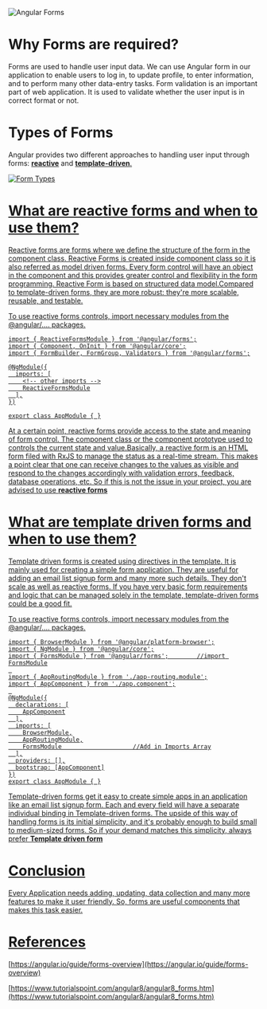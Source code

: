 ![Angular Forms](https://github.com/Mann-tech13/winter-of-contributing/blob/Frontend_Web_Development_React_Angular_Vue/Frontend_Web_Development_React_Angular_Vue/Angular/Week%206/assests/Angular-Forms.png)

# **Why Forms are required?**

Forms are used to handle user input data. We can use Angular form in our application to enable users to log in, to update profile, to enter 
information, and to perform many other data-entry tasks. Form validation is an important part of web application. It is used to validate whether 
the user input is in correct format or not.

# **Types of Forms**

Angular provides two different approaches to handling user input through forms: <u>**reactive**</u> and <u>**template-driven**.

![Form Types](https://github.com/Mann-tech13/winter-of-contributing/blob/Frontend_Web_Development_React_Angular_Vue/Frontend_Web_Development_React_Angular_Vue/Angular/Week%206/assests/TemplateVSReactive_Angular.jpg)
  
# **What are reactive forms and when to use them?**

Reactive forms are forms where we define the structure of the form in the component class. Reactive Forms is created inside component class 
so it is also referred as model driven forms. Every form control will have an object in the component and this provides greater control and 
flexibility in the form programming. Reactive Form is based on structured data model.Compared to template-driven forms, they are more robust: they're more 
scalable, reusable, and testable. 

To use reactive forms controls, import necessary modules from the @angular/.... packages.
```
import { ReactiveFormsModule } from '@angular/forms';
import { Component, OnInit } from '@angular/core';
import { FormBuilder, FormGroup, Validators } from '@angular/forms';

@NgModule({
  imports: [
    <!-- other imports -->
    ReactiveFormsModule
  ],
})

export class AppModule { }
```

At a certain point, reactive forms provide access to the state and meaning of form control.  The component class or the component prototype used to controls the current state and value.Basically, a reactive form is an HTML form filed with RxJS to manage the status as a real-time stream. This makes a point clear that one can receive changes to the values as visible and respond to the changes accordingly with validation errors, feedback, database operations, etc. So if this is not the issue in your project, you are advised to use **reactive forms**

# **What are template driven forms and when to use them?**

Template driven forms is created using directives in the template. It is mainly used for creating a simple form application. They are useful for 
adding an email list signup form and many more such details. They don't scale as well as reactive forms. If you have very basic form 
requirements and logic that can be managed solely in the template, template-driven forms could be a good fit.
  
To use reactive forms controls, import necessary modules from the @angular/.... packages.
```
import { BrowserModule } from '@angular/platform-browser';
import { NgModule } from '@angular/core';
import { FormsModule } from '@angular/forms';        //import FormsModule
 
import { AppRoutingModule } from './app-routing.module';
import { AppComponent } from './app.component';
 
@NgModule({
  declarations: [
    AppComponent
  ],
  imports: [
    BrowserModule,
    AppRoutingModule,
    FormsModule                    //Add in Imports Array
  ],
  providers: [],
  bootstrap: [AppComponent]
})
export class AppModule { }
```


Template-driven forms get it easy to create simple apps in an application like an email list signup form. Each and every field will have a separate 
individual binding in Template-driven forms. The upside of this way of handling forms is its initial simplicity, and it's probably enough to build 
small to medium-sized forms. So if your demand matches this simplicity, always prefer **Template driven form**

# **Conclusion**
  
Every Application needs adding, updating, data collection and many more features to make it user friendly. So, forms are useful components that makes this task easier. 
  
# **References**
  
[https://angular.io/guide/forms-overview](https://angular.io/guide/forms-overview)
  
[https://www.tutorialspoint.com/angular8/angular8_forms.htm](https://www.tutorialspoint.com/angular8/angular8_forms.htm)

